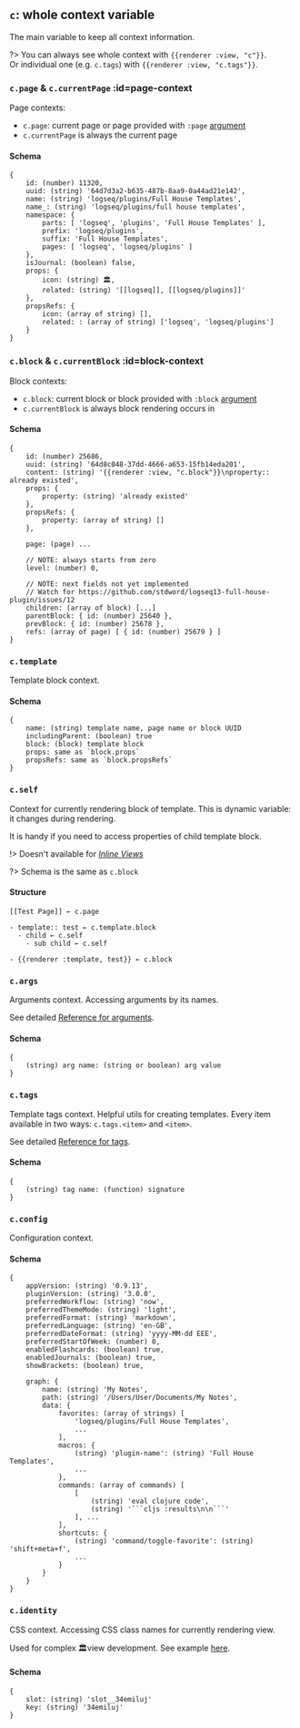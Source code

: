 ## `c`: whole context variable
The main variable to keep all context information.

?> You can always see whole context with `{{renderer :view, "c"}}`. \
Or individual one (e.g. `c.tags`) with `{{renderer :view, "c.tags"}}`.


### `c.page` & `c.currentPage` :id=page-context
Page contexts:
- `c.page`: current page or page provided with `:page` [argument](reference__configuring.md#page-argument)
- `c.currentPage` is always the current page

#### Schema
<!-- {docsify-ignore} -->
```
{
    id: (number) 11320,
    uuid: (string) '64d7d3a2-b635-487b-8aa9-0a44ad21e142',
    name: (string) 'logseq/plugins/Full House Templates',
    name_: (string) 'logseq/plugins/full house templates',
    namespace: {
        parts: [ 'logseq', 'plugins', 'Full House Templates' ],
        prefix: 'logseq/plugins',
        suffix: 'Full House Templates',
        pages: [ 'logseq', 'logseq/plugins' ]
    },
    isJournal: (boolean) false,
    props: {
        icon: (string) 🏛,
        related: (string) '[[logseq]], [[logseq/plugins]]'
    },
    propsRefs: {
        icon: (array of string) [],
        related: : (array of string) ['logseq', 'logseq/plugins']
    }
}
```


### `c.block` & `c.currentBlock` :id=block-context
Block contexts:
- `c.block`: current block or block provided with `:block` [argument](reference__commands.md#block-argument)
- `c.currentBlock` is always block rendering occurs in

#### Schema
<!-- {docsify-ignore} -->
```
{
    id: (number) 25686,
    uuid: (string) '64d8c048-37dd-4666-a653-15fb14eda201',
    content: (string) '{{renderer :view, "c.block"}}\nproperty:: already existed',
    props: {
        property: (string) 'already existed'
    },
    propsRefs: {
        property: (array of string) []
    },

    page: (page) ...

    // NOTE: always starts from zero
    level: (number) 0,

    // NOTE: next fields not yet implemented
    // Watch for https://github.com/stdword/logseq13-full-house-plugin/issues/12
    children: (array of block) [...]
    parentBlock: { id: (number) 25640 },
    prevBlock: { id: (number) 25678 },
    refs: (array of page) [ { id: (number) 25679 } ]
}
```


### `c.template`
Template block context.

#### Schema
<!-- {docsify-ignore} -->
```
{
    name: (string) template name, page name or block UUID
    includingParent: (boolean) true
    block: (block) template block
    props: same as `block.props`
    propsRefs: same as `block.propsRefs`
}
```


### `c.self`
Context for currently rendering block of template. This is dynamic variable: it changes during rendering.

It is handy if you need to access properties of child template block.

!> Doesn't available for [*Inline Views*](reference__commands.md#inline-view-command)

?> Schema is the same as `c.block`

#### Structure
<!-- {docsify-ignore} -->
```
[[Test Page]] ← c.page

- template:: test ← c.template.block
  - child ← c.self
    - sub child ← c.self

- {{renderer :template, test}} ← c.block
```


### `c.args`
Arguments context. Accessing arguments by its names.

See detailed [Reference for arguments](reference__args.md).

#### Schema
<!-- {docsify-ignore} -->
```
{
    (string) arg name: (string or boolean) arg value
}
```


### `c.tags`
Template tags context. Helpful utils for creating templates.
Every item available in two ways: `c.tags.<item>` and `<item>`.

See detailed [Reference for tags](reference__tags.md).

#### Schema
<!-- {docsify-ignore} -->
```
{
    (string) tag name: (function) signature
}
```


### `c.config`
Configuration context.

#### Schema
<!-- {docsify-ignore} -->
```
{
    appVersion: (string) '0.9.13',
    pluginVersion: (string) '3.0.0',
    preferredWorkflow: (string) 'now',
    preferredThemeMode: (string) 'light',
    preferredFormat: (string) 'markdown',
    preferredLanguage: (string) 'en-GB',
    preferredDateFormat: (string) 'yyyy-MM-dd EEE',
    preferredStartOfWeek: (number) 0,
    enabledFlashcards: (boolean) true,
    enabledJournals: (boolean) true,
    showBrackets: (boolean) true,

    graph: {
        name: (string) 'My Notes',
        path: (string) '/Users/User/Documents/My Notes',
        data: {
            favorites: (array of strings) [
                'logseq/plugins/Full House Templates',
                ...
            ],
            macros: {
                (string) 'plugin-name': (string) 'Full House Templates',
                ...
            },
            commands: (array of commands) [
                [
                    (string) 'eval clojure code',
                    (string) '```cljs :results\n\n```'
                ], ...
            ],
            shortcuts: {
                (string) 'command/toggle-favorite': (string) 'shift+meta+f',
                ...
            }
        }
    }
}
```


### `c.identity`
CSS context. Accessing CSS class names for currently rendering view.

Used for complex 🏛view development. See example [here](https://github.com/stdword/logseq13-full-house-plugin/discussions/9).

#### Schema
<!-- {docsify-ignore} -->
```
{
    slot: (string) 'slot__34emiluj'
    key: (string) '34emiluj'
}
```
